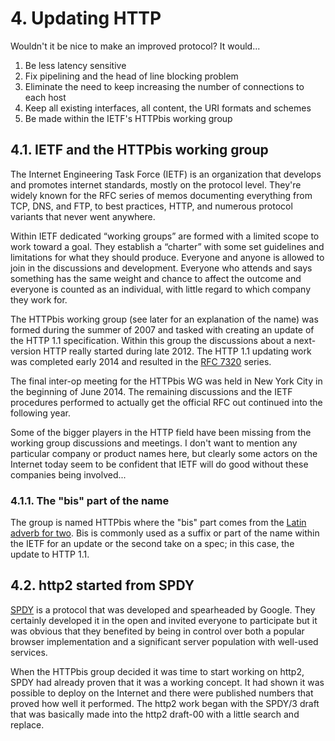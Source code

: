 # 4. Updating HTTP

Wouldn't it be nice to make an improved protocol? It would...

1. Be less latency sensitive
2. Fix pipelining and the head of line blocking problem
3. Eliminate the need to keep increasing the number of connections to each host
4. Keep all existing interfaces, all content, the URI formats and schemes
5. Be made within the IETF's HTTPbis working group

## 4.1. IETF and the HTTPbis working group

The Internet Engineering Task Force (IETF) is an organization that develops and promotes internet standards, mostly on the protocol level. They're widely known for the RFC series of memos documenting everything from TCP, DNS, and FTP, to best practices, HTTP, and numerous protocol variants that never went anywhere.

Within IETF dedicated “working groups” are formed with a limited scope to work toward a goal. They establish a “charter” with some set guidelines and limitations for what they should produce. Everyone and anyone is allowed to join in the discussions and development. Everyone who attends and says something has the same weight and chance to affect the outcome and everyone is counted as an individual, with little regard to which company they work for.

The HTTPbis working group (see later for an explanation of the name) was
formed during the summer of 2007 and tasked with creating an update of the
HTTP 1.1 specification. Within this group the discussions about a next-version
HTTP really started during late 2012. The HTTP 1.1 updating work was completed
early 2014 and resulted in the [RFC 7320](https://tools.ietf.org/html/rfc7320)
series.

The final inter-op meeting for the HTTPbis WG was held in New York City in the beginning of June 2014. The remaining discussions and the IETF procedures performed to actually get the official RFC out continued into the following year.

Some of the bigger players in the HTTP field have been missing from the working group discussions and meetings. I don't want to mention any particular company or product names here, but clearly some actors on the Internet today seem to be confident that IETF will do good without these companies being involved...

### 4.1.1. The "bis" part of the name

The group is named HTTPbis where the "bis" part comes from the [Latin adverb for two](http://en.wiktionary.org/wiki/bis#Latin).  Bis is commonly used as a suffix or part of the name within the IETF for an update or the second take on a spec; in this case, the update to HTTP 1.1.

## 4.2. http2 started from SPDY

[SPDY](http://en.wikipedia.org/wiki/SPDY) is a protocol that was developed and spearheaded by Google. They certainly developed it in the open and invited everyone to participate but it was obvious that they  benefited by being in control over both a popular browser implementation and a significant server population with well-used services.

When the HTTPbis group decided it was time to start working on http2, SPDY had already proven that it was a working concept. It had shown it was possible to deploy on the Internet and there were published numbers that proved how well it performed. The http2 work began with the SPDY/3 draft that was basically made into the http2 draft-00 with a little search and replace.
  
